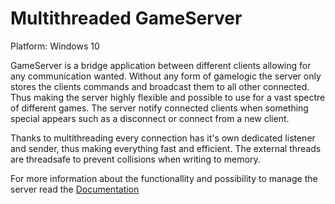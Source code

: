 # Multithreaded GameServer

Platform: Windows 10

GameServer is a bridge application between different clients allowing for any communication wanted. Without any form of gamelogic the server only stores the clients commands and broadcast them to all other connected. Thus making the server highly flexible and possible to use for a vast spectre of different games. The server notify connected clients when something special appears such as a disconnect or connect from a new client. 

Thanks to multithreading every connection has it's own dedicated listener and sender, thus making everything fast and efficient. The external threads are threadsafe to prevent collisions when writing to memory. 

For more information about the functionallity and possibility to manage the server read the [Documentation](../../wiki)
